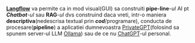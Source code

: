 [**Langflow**](https://www.langflow.org/) va permite ca in mod visual(GUI) sa construiti **pipe-line**-*ul* AI pt ***Chatbot***-*ul* sau **RAG**-*ul* dvs construind daca vreti, intr-o maniera **descriptiva**(nedescrisa textual prin ***cod***/programare), conducta de procesare(**pipeline**) a aplicatiei dumnevoastra [PrivateGPT](https://github.com/ollama/ollama/tree/main/examples/langchain-python-rag-privategpt)(folosind sa spunem server-ul LLM [Ollama](https://ollama.com/download/windows)) sau de ce nu [ChatGPT](https://chatgpt.com/)-ul personal.
